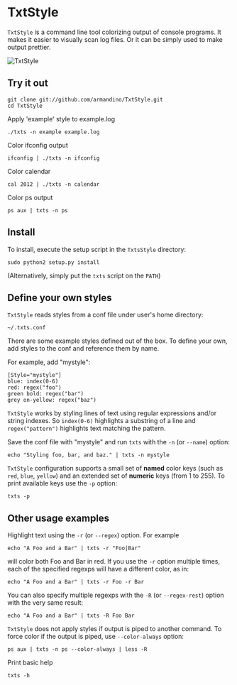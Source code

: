 # TxtStyle

`TxtStyle` is a command line tool colorizing output of console programs.
It makes it easier to visually scan log files. Or it can be simply used
to make output prettier.

![TxtStyle](http://goo.gl/HcyUs)

## Try it out

    git clone git://github.com/armandino/TxtStyle.git
    cd TxtStyle

Apply 'example' style to example.log

    ./txts -n example example.log

Color ifconfig output

    ifconfig | ./txts -n ifconfig

Color calendar

    cal 2012 | ./txts -n calendar

Color ps output

    ps aux | txts -n ps

## Install

To install, execute the setup script in the `TxtsStyle` directory:

    sudo python2 setup.py install

(Alternatively, simply put the `txts` script on the `PATH`)

## Define your own styles

`TxtStyle` reads styles from a conf file under user's home directory:

    ~/.txts.conf

There are some example styles defined out of the box.
To define your own, add styles to the conf and reference them by name.

For example, add "mystyle":

    [Style="mystyle"]
    blue: index(0-6)
    red: regex("foo")
    green bold: regex("bar")
    grey on-yellow: regex("baz")

`TxtStyle` works by styling lines of text using regular expressions
and/or string indexes. So `index(0-6)` highlights a substring of a line
and `regex("pattern")` highlights text matching the pattern.

Save the conf file with "mystyle" and run `txts` with
the `-n` (or `--name`) option:

    echo "Styling foo, bar, and baz." | txts -n mystyle

`TxtStyle` configuration supports a small set of **named** color keys
(such as `red`, `blue`, `yellow`) and an extended set of **numeric** keys
(from 1 to 255). To print available keys use the `-p` option:

    txts -p

## Other usage examples

Highlight text using the `-r` (or `--regex`) option. For example

    echo "A Foo and a Bar" | txts -r "Foo|Bar"

will color both Foo and Bar in red. If you use the `-r` option
multiple times, each of the specified regexps will have a different
color, as in:

    echo "A Foo and a Bar" | txts -r Foo -r Bar

You can also specify multiple regexps with the `-R` (or `--regex-rest`)
option with the very same result:

    echo "A Foo and a Bar" | txts -R Foo Bar

`TxtStyle` does not apply styles if output is piped to another command.
To force color if the output is piped, use `--color-always` option:

    ps aux | txts -n ps --color-always | less -R

Print basic help

    txts -h

